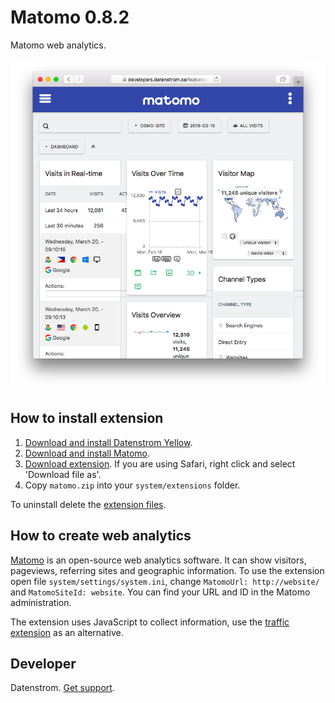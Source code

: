 Matomo 0.8.2
============
Matomo web analytics.

<p align="center"><img src="matomo-screenshot.png?raw=true" alt="Screenshot"></p>

## How to install extension

1. [Download and install Datenstrom Yellow](https://github.com/datenstrom/yellow/).
2. [Download and install Matomo](http://matomo.org/).
3. [Download extension](https://github.com/datenstrom/yellow-extensions/raw/master/zip/matomo.zip). If you are using Safari, right click and select 'Download file as'.
4. Copy `matomo.zip` into your `system/extensions` folder.

To uninstall delete the [extension files](extension.ini).

## How to create web analytics

[Matomo](http://matomo.org/) is an open-source web analytics software. It can show visitors, pageviews, referring sites and geographic information. To use the extension open file `system/settings/system.ini`, change `MatomoUrl: http://website/` and `MatomoSiteId: website`. You can find your URL and ID in the Matomo administration.

The extension uses JavaScript to collect information, use the [traffic extension](https://github.com/datenstrom/yellow-extensions/tree/master/features/traffic) as an alternative.

## Developer

Datenstrom. [Get support](https://extensions.datenstrom.se/help/).

